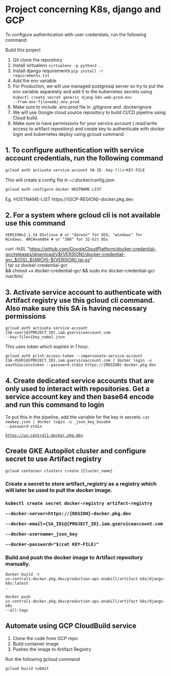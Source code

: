 # Project concerning K8s, django and GCP

To configure authentication with user credentials, run the following command:

Build this project

1. Git clone the repository
2. Install virtualenv <code>virtualenv -p python3 .</code>
3. Install django requirements <code>pip install -r requirements.txt</code>
4. Add the env variable 
5. For Production, we will use managed postgresql server so try to put the env variable separetely and add it to the kubernetes secrets using <code>kubectl create secret generic djang-k8s-web-prod-env --from-env-file=web/.env.prod</code>
6. Make sure to include .env.prod file in .gitignore and .dockerignore
7. We will use Google cloud source repository to build CI/CD pipeline using Cloud build.
8. Make sure to have permissions for your service account ( read/write access to artifact repository) and create key to authenticate with docker login and kubernetes deploy using gcloud command.

<h2>1. To configure authentication with service account credentials, run the following command</h2>

```python
gcloud auth activate-service-account SA-ID--key-file=KEY-FILE
```

This will create a config file in ~/.docker/config.json

```python
gcloud auth configure-docker HOSTNAME-LIST
```
Eg. HOSTNAME-LIST https://{GCP-REGION}-docker.pkg.dev

<h2>2. For a system where gcloud cli is not available use this command</h2>


<code>VERSION=2.1.14
OS=linux  # or "darwin" for OSX, "windows" for Windows.
ARCH=amd64  # or "386" for 32-bit OSs</code>

curl -fsSL "https://github.com/GoogleCloudPlatform/docker-credential-gcr/releases/download/v${VERSION}/docker-credential-gcr_${OS}_${ARCH}-${VERSION}.tar.gz" \
| tar xz docker-credential-gcr \
&& chmod +x docker-credential-gcr && sudo mv docker-credential-gcr /usr/bin/


<h2>3. Activate service account to authenticate with Artifact registry use this gcloud cli command. Also make sure this SA is having necessary permissions</h2>


<code>gcloud auth activate-service-account {SA-user}@{PROJECT_ID}.iam.gserviceaccount.com --key-file={key_name}.json</code>

This uses token which expires in 1 hour.

<code>gcloud auth print-access-token     --impersonate-service-account {SA-USER}@{PROJECT_ID}.iam.gserviceaccount.com | docker login     -u oauth2accesstoken     --password-stdin https://{REGION}-docker.pkg.dev
</code>

<h2>4. Create dedicated service accounts that are only used to interact with repositories.
Get a service account key and then base64 encode and run this command to login</h2>

To put this in the pipeline, add the variable for the key in secrets.
<code>cat newkey.json | docker login -u _json_key_base64 --password-stdin \
https://us-central1-docker.pkg.dev </code>



<h2>Create GKE Autopilot cluster and configure secret to use Artifact registry</h2>


<code>gcloud container clusters create {Cluster_name}
</code>

<h3>Create a secret to store artifact_registry as a registry which will later be used to pull the docker image.<h3>


<code>kubectl create secret docker-registry artifact-registry \
--docker-server=https://{REGION}-docker.pkg.dev \
--docker-email={SA_ID}@{PROJECT_ID}.iam.gserviceaccount.com \
--docker-username=_json_key \
--docker-password="$(cat KEY-FILE)"
</code>


<h3>Build and push the docker image to Artifact repository manually.</h3>


<code>docker build -t us-central1-docker.pkg.dev/production-api-enabill/artifact-k8s/django-k8s:latest .
</code>


<code>docker push us-central1-docker.pkg.dev/production-api-enabill/artifact-k8s/django-k8s --all-tags
</code>


<h2>Automate using GCP CloudBuild service</h2>


1. Clone the code from GCP repo
2. Build container image
3. Pushes the image to Artifact Registry

Run the following gcloud command


<code>gcloud build submit </code>


